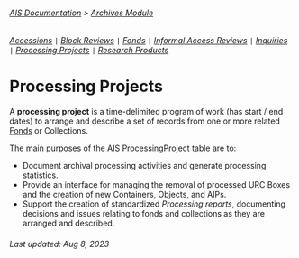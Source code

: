 ###### [AIS Documentation](../../README.md) > [Archives Module](../overview.md)
###### [Accessions](../accession/overview.md) `|` [Block Reviews](../block-review/overview.md) `|` [Fonds](../fonds/overview.md) `|` [Informal Access Reviews](../informal-access-review/overview.md) `|` [Inquiries](../inquiry/overview.md) `|` [Processing Projects](../processing-project/overview.md) `|` [Research Products](../research-product/overview.md)

# Processing Projects
A **processing project** is a time-delimited program of work (has start / end dates) to arrange and describe a set of records from one or more related [Fonds](../fonds/overview.md) or Collections.

The main purposes of the AIS ProcessingProject table are to:
- Document archival processing activities and generate processing statistics.
- Provide an interface for managing the removal of processed URC Boxes and the creation of new Containers, Objects, and AIPs.
- Support the creation of standardized *Processing reports*, documenting decisions and issues relating to fonds and collections as they are arranged and described.


###### Last updated: Aug 8, 2023
